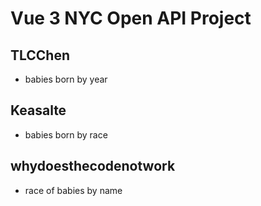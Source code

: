 # Vue 3 NYC Open API Project

## TLCChen
- babies born by year

## Keasalte
- babies born by race

## whydoesthecodenotwork
- race of babies by name
